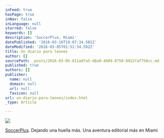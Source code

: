 ```yaml
---
inFeed: true
hasPage: true
inNav: false
inLanguage: null
starred: false
keywords: []
description: 'SoccerPlus, Miami'
datePublished: '2016-03-16T19:07:34.501Z'
dateModified: '2016-03-05T01:51:34.502Z'
title: Un diario para leones
author: []
sourcePath: _posts/2016-03-05-811a8fa5-d8a0-4b89-8750-8922faf750cc.md
published: true
authors: []
publisher:
  name: null
  domain: null
  url: null
  favicon: null
url: un-diario-para-leones/index.html
_type: Article

---
```

![](https://the-grid-user-content.s3-us-west-2.amazonaws.com/9e796083-33ad-4fa7-80c2-af2593dc5f40.png)

[SoccerPlus][0]. Dejando una huella más. Una aventura editorial más en Miami

[0]: http://soccerplus.us/